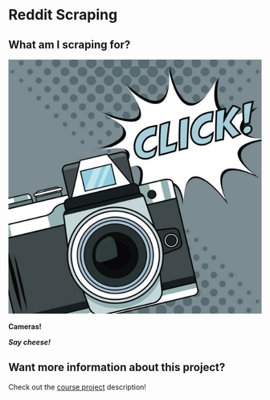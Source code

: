 # Reddit Scraping

## What am I scraping for? 

<img src=camerapic.jpg />

**Cameras!**

***Say cheese!***

## Want more information about this project? 

Check out the [course project](https://github.com/mikeizbicki/cmc-csci040/tree/2020fall/hw_04) description! 
